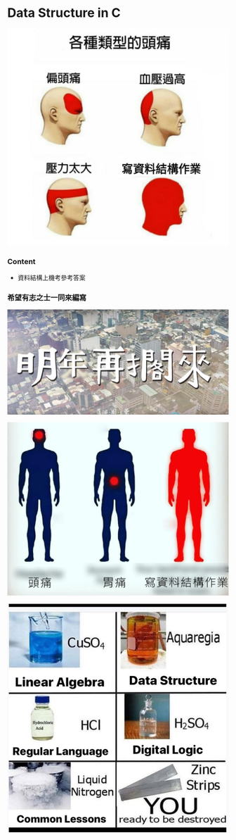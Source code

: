 # Data Structure in C
![寫資料結構作業](https://raw.githubusercontent.com/Hadname/data_structure_in_C/master/%E5%81%8F%E9%A0%AD%E7%97%9B%E3%80%81%E8%A1%80%E5%A3%93%E9%81%8E%E9%AB%98.jpg)

### Content
+ 資料結構上機考參考答案

### 希望有志之士一同來編寫

![明年再擱來](https://raw.githubusercontent.com/Hadname/data_structure_in_C/master/%E6%98%8E%E5%B9%B4%E5%86%8D%E6%93%B1%E4%BE%86.png)

![寫資料結構作業(2)](https://github.com/Hadname/data_structure_in_C/blob/master/%E9%A0%AD%E7%97%9B%E3%80%81%E8%83%83%E7%97%9B.png)

![資料結構的化學式](/S__4882435.jpg)